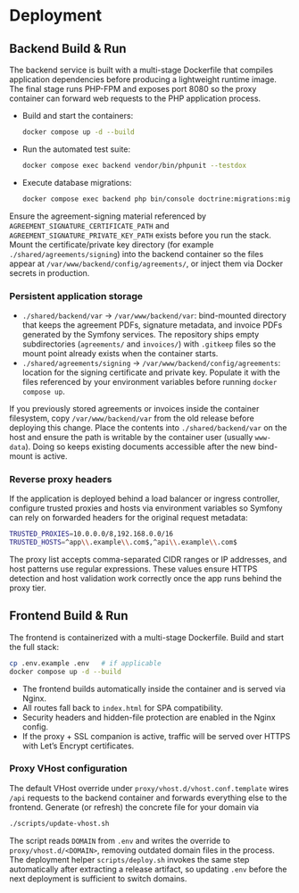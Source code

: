 # Deployment

## Backend Build & Run

The backend service is built with a multi-stage Dockerfile that compiles application dependencies before producing a lightweight runtime image. The final stage runs PHP-FPM and exposes port 8080 so the proxy container can forward web requests to the PHP application process.

- Build and start the containers:
  ```sh
  docker compose up -d --build
  ```
- Run the automated test suite:
  ```sh
  docker compose exec backend vendor/bin/phpunit --testdox
  ```
- Execute database migrations:
  ```sh
  docker compose exec backend php bin/console doctrine:migrations:migrate --no-interaction
  ```

Ensure the agreement-signing material referenced by `AGREEMENT_SIGNATURE_CERTIFICATE_PATH` and `AGREEMENT_SIGNATURE_PRIVATE_KEY_PATH` exists before you run the stack. Mount the certificate/private key directory (for example `./shared/agreements/signing`) into the backend container so the files appear at `/var/www/backend/config/agreements/`, or inject them via Docker secrets in production.

### Persistent application storage

- `./shared/backend/var` → `/var/www/backend/var`: bind-mounted directory that keeps the agreement PDFs, signature metadata, and invoice PDFs generated by the Symfony services. The repository ships empty subdirectories (`agreements/` and `invoices/`) with `.gitkeep` files so the mount point already exists when the container starts.
- `./shared/agreements/signing` → `/var/www/backend/config/agreements`: location for the signing certificate and private key. Populate it with the files referenced by your environment variables before running `docker compose up`.

If you previously stored agreements or invoices inside the container filesystem, copy `/var/www/backend/var` from the old release before deploying this change. Place the contents into `./shared/backend/var` on the host and ensure the path is writable by the container user (usually `www-data`). Doing so keeps existing documents accessible after the new bind-mount is active.

### Reverse proxy headers

If the application is deployed behind a load balancer or ingress controller, configure
trusted proxies and hosts via environment variables so Symfony can rely on forwarded
headers for the original request metadata:

```bash
TRUSTED_PROXIES=10.0.0.0/8,192.168.0.0/16
TRUSTED_HOSTS=^app\\.example\\.com$,^api\\.example\\.com$
```

The proxy list accepts comma-separated CIDR ranges or IP addresses, and host patterns use
regular expressions. These values ensure HTTPS detection and host validation work correctly
once the app runs behind the proxy tier.

## Frontend Build & Run

The frontend is containerized with a multi-stage Dockerfile.
Build and start the full stack:

```bash
cp .env.example .env   # if applicable
docker compose up -d --build
```

* The frontend builds automatically inside the container and is served via Nginx.
* All routes fall back to `index.html` for SPA compatibility.
* Security headers and hidden-file protection are enabled in the Nginx config.
* If the proxy + SSL companion is active, traffic will be served over HTTPS with Let’s Encrypt certificates.

### Proxy VHost configuration

The default VHost override under `proxy/vhost.d/vhost.conf.template` wires `/api` requests to the backend container and forwards everything else to the frontend. Generate (or refresh) the concrete file for your domain via

```bash
./scripts/update-vhost.sh
```

The script reads `DOMAIN` from `.env` and writes the override to `proxy/vhost.d/<DOMAIN>`, removing outdated domain files in the process. The deployment helper `scripts/deploy.sh` invokes the same step automatically after extracting a release artifact, so updating `.env` before the next deployment is sufficient to switch domains.

